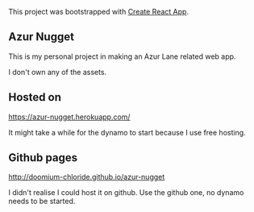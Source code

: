 This project was bootstrapped with [Create React App](https://github.com/facebook/create-react-app).

## Azur Nugget

This is my personal project in making an Azur Lane related web app.

I don't own any of the assets.

## Hosted on

<https://azur-nugget.herokuapp.com/>

It might take a while for the dynamo to start because I use free hosting.

## Github pages

<http://doomium-chloride.github.io/azur-nugget>

I didn't realise I could host it on github.
Use the github one, no dynamo needs to be started.